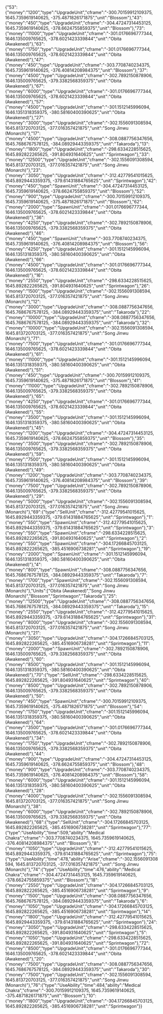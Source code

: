 {"53":{"money":"1200","type":"UpgradeUnit","cframe":"-300.70159912109375, 1645.7359619140625, -375.4871826171875","unit":"Blossom"},"43":{"money":"450","type":"UpgradeUnit","cframe":"-304.47247314453125, 1645.7359619140625, -378.6624755859375","unit":"Blossom"},"73":{"money":"11000","type":"UpgradeUnit","cframe":"-301.0176696777344, 1646.135009765625, -378.6021423339844","unit":"Obita (Awakened)"},"63":{"money":"1750","type":"UpgradeUnit","cframe":"-301.0176696777344, 1646.135009765625, -378.6021423339844","unit":"Obita (Awakened)"},"47":{"money":"450","type":"UpgradeUnit","cframe":"-303.7708740234375, 1645.7359619140625, -376.40814208984375","unit":"Blossom"},"37":{"money":"4500","type":"UpgradeUnit","cframe":"-302.7892150878906, 1646.135009765625, -379.3382568359375","unit":"Obita (Awakened)"},"67":{"money":"6000","type":"UpgradeUnit","cframe":"-301.0176696777344, 1646.135009765625, -378.6021423339844","unit":"Obita (Awakened)"},"57":{"money":"4500","type":"UpgradeUnit","cframe":"-301.1512145996094, 1646.1351318359375, -380.58160400390625","unit":"Obita (Awakened)"},"27":{"money":"3000","type":"UpgradeUnit","cframe":"-302.1556091308594, 1645.813720703125, -377.016357421875","unit":"Song Jinwu (Monarch)"},"17":{"money":"4500","type":"UpgradeUnit","cframe":"-308.0887756347656, 1645.7686767578125, -384.08929443359375","unit":"Takaroda"},"13":{"money":"1800","type":"UpgradeUnit","cframe":"-298.6334228515625, 1645.892822265625, -391.804931640625","unit":"Sprintwagon"},"33":{"money":"12500","type":"UpgradeUnit","cframe":"-302.1556091308594, 1645.813720703125, -377.016357421875","unit":"Song Jinwu (Monarch)"},"23":{"money":"3050","type":"UpgradeUnit","cframe":"-312.42779541015625, 1645.8929443359375, -379.61431884765625","unit":"Sprintwagon"},"42":{"money":"450","type":"SpawnUnit","cframe":"-304.47247314453125, 1645.7359619140625, -378.6624755859375","unit":"Blossom"},"52":{"money":"900","type":"UpgradeUnit","cframe":"-300.70159912109375, 1645.7359619140625, -375.4871826171875","unit":"Blossom"},"62":{"money":"2000","type":"SpawnUnit","cframe":"-301.0176696777344, 1646.135009765625, -378.6021423339844","unit":"Obita (Awakened)"},"36":{"money":"4250","type":"UpgradeUnit","cframe":"-302.7892150878906, 1646.135009765625, -379.3382568359375","unit":"Obita (Awakened)"},"46":{"money":"450","type":"SpawnUnit","cframe":"-303.7708740234375, 1645.7359619140625, -376.40814208984375","unit":"Blossom"},"56":{"money":"4250","type":"UpgradeUnit","cframe":"-301.1512145996094, 1646.1351318359375, -380.58160400390625","unit":"Obita (Awakened)"},"66":{"money":"4500","type":"UpgradeUnit","cframe":"-301.0176696777344, 1646.135009765625, -378.6021423339844","unit":"Obita (Awakened)"},"16":{"money":"2550","type":"UpgradeUnit","cframe":"-298.6334228515625, 1645.892822265625, -391.804931640625","unit":"Sprintwagon"},"26":{"money":"1500","type":"UpgradeUnit","cframe":"-302.1556091308594, 1645.813720703125, -377.016357421875","unit":"Song Jinwu (Monarch)"},"12":{"money":"3000","type":"UpgradeUnit","cframe":"-308.0887756347656, 1645.7686767578125, -384.08929443359375","unit":"Takaroda"},"22":{"money":"10000","type":"UpgradeUnit","cframe":"-308.0887756347656, 1645.7686767578125, -384.08929443359375","unit":"Takaroda"},"32":{"money":"10000","type":"UpgradeUnit","cframe":"-302.1556091308594, 1645.813720703125, -377.016357421875","unit":"Song Jinwu (Monarch)"},"71":{"money":"7500","type":"UpgradeUnit","cframe":"-301.0176696777344, 1646.135009765625, -378.6021423339844","unit":"Obita (Awakened)"},"61":{"money":"11000","type":"UpgradeUnit","cframe":"-301.1512145996094, 1646.1351318359375, -380.58160400390625","unit":"Obita (Awakened)"},"51":{"money":"450","type":"UpgradeUnit","cframe":"-300.70159912109375, 1645.7359619140625, -375.4871826171875","unit":"Blossom"},"41":{"money":"11000","type":"UpgradeUnit","cframe":"-302.7892150878906, 1646.135009765625, -379.3382568359375","unit":"Obita (Awakened)"},"65":{"money":"4250","type":"UpgradeUnit","cframe":"-301.0176696777344, 1646.135009765625, -378.6021423339844","unit":"Obita (Awakened)"},"55":{"money":"3500","type":"UpgradeUnit","cframe":"-301.1512145996094, 1646.1351318359375, -380.58160400390625","unit":"Obita (Awakened)"},"45":{"money":"1200","type":"UpgradeUnit","cframe":"-304.47247314453125, 1645.7359619140625, -378.6624755859375","unit":"Blossom"},"35":{"money":"3500","type":"UpgradeUnit","cframe":"-302.7892150878906, 1646.135009765625, -379.3382568359375","unit":"Obita (Awakened)"},"59":{"money":"7500","type":"UpgradeUnit","cframe":"-301.1512145996094, 1646.1351318359375, -380.58160400390625","unit":"Obita (Awakened)"},"49":{"money":"1200","type":"UpgradeUnit","cframe":"-303.7708740234375, 1645.7359619140625, -376.40814208984375","unit":"Blossom"},"39":{"money":"7500","type":"UpgradeUnit","cframe":"-302.7892150878906, 1646.135009765625, -379.3382568359375","unit":"Obita (Awakened)"},"29":{"money":"5000","type":"UpgradeUnit","cframe":"-302.1556091308594, 1645.813720703125, -377.016357421875","unit":"Song Jinwu (Monarch)"},"69":{"type":"SellUnit","cframe":"-312.42779541015625, 1645.8929443359375, -379.61431884765625","unit":"Sprintwagon"},"1":{"money":"550","type":"SpawnUnit","cframe":"-312.42779541015625, 1645.8929443359375, -379.61431884765625","unit":"Sprintwagon"},"3":{"money":"550","type":"SpawnUnit","cframe":"-298.6334228515625, 1645.892822265625, -391.804931640625","unit":"Sprintwagon"},"2":{"money":"550","type":"SpawnUnit","cframe":"-304.17266845703125, 1645.892822265625, -385.4516906738281","unit":"Sprintwagon"},"19":{"money":"2000","type":"SpawnUnit","cframe":"-301.1512145996094, 1646.1351318359375, -380.58160400390625","unit":"Obita (Awakened)"},"4":{"money":"800","type":"SpawnUnit","cframe":"-308.0887756347656, 1645.7686767578125, -384.08929443359375","unit":"Takaroda"},"7":{"money":"1700","type":"SpawnUnit","cframe":"-302.1556091308594, 1645.813720703125, -377.016357421875","unit":"Song Jinwu (Monarch)"},"Units":["Obita (Awakened)","Song Jinwu (Monarch)","Blossom","Sprintwagon","Takaroda"],"25":{"money":"12500","type":"UpgradeUnit","cframe":"-308.0887756347656, 1645.7686767578125, -384.08929443359375","unit":"Takaroda"},"15":{"money":"2550","type":"UpgradeUnit","cframe":"-312.42779541015625, 1645.8929443359375, -379.61431884765625","unit":"Sprintwagon"},"31":{"money":"8000","type":"UpgradeUnit","cframe":"-302.1556091308594, 1645.813720703125, -377.016357421875","unit":"Song Jinwu (Monarch)"},"21":{"money":"3050","type":"UpgradeUnit","cframe":"-304.17266845703125, 1645.892822265625, -385.4516906738281","unit":"Sprintwagon"},"11":{"money":"2000","type":"SpawnUnit","cframe":"-302.7892150878906, 1646.135009765625, -379.3382568359375","unit":"Obita (Awakened)"},"60":{"money":"8500","type":"UpgradeUnit","cframe":"-301.1512145996094, 1646.1351318359375, -380.58160400390625","unit":"Obita (Awakened)"},"70":{"type":"SellUnit","cframe":"-298.6334228515625, 1645.892822265625, -391.804931640625","unit":"Sprintwagon"},"40":{"money":"8500","type":"UpgradeUnit","cframe":"-302.7892150878906, 1646.135009765625, -379.3382568359375","unit":"Obita (Awakened)"},"50":{"money":"450","type":"SpawnUnit","cframe":"-300.70159912109375, 1645.7359619140625, -375.4871826171875","unit":"Blossom"},"54":{"money":"1750","type":"UpgradeUnit","cframe":"-301.1512145996094, 1646.1351318359375, -380.58160400390625","unit":"Obita (Awakened)"},"64":{"money":"3500","type":"UpgradeUnit","cframe":"-301.0176696777344, 1646.135009765625, -378.6021423339844","unit":"Obita (Awakened)"},"34":{"money":"1750","type":"UpgradeUnit","cframe":"-302.7892150878906, 1646.135009765625, -379.3382568359375","unit":"Obita (Awakened)"},"44":{"money":"900","type":"UpgradeUnit","cframe":"-304.47247314453125, 1645.7359619140625, -378.6624755859375","unit":"Blossom"},"48":{"money":"900","type":"UpgradeUnit","cframe":"-303.7708740234375, 1645.7359619140625, -376.40814208984375","unit":"Blossom"},"58":{"money":"6000","type":"UpgradeUnit","cframe":"-301.1512145996094, 1646.1351318359375, -380.58160400390625","unit":"Obita (Awakened)"},"28":{"money":"4000","type":"UpgradeUnit","cframe":"-302.1556091308594, 1645.813720703125, -377.016357421875","unit":"Song Jinwu (Monarch)"},"38":{"money":"6000","type":"UpgradeUnit","cframe":"-302.7892150878906, 1646.135009765625, -379.3382568359375","unit":"Obita (Awakened)"},"68":{"type":"SellUnit","cframe":"-304.17266845703125, 1645.892822265625, -385.4516906738281","unit":"Sprintwagon"},"77":{"type":"UseAbility","time":509,"ability":"Medical Chakra","cframe":"-303.7708740234375, 1645.7359619140625, -376.40814208984375","unit":"Blossom"},"8":{"money":"1050","type":"UpgradeUnit","cframe":"-312.42779541015625, 1645.8929443359375, -379.61431884765625","unit":"Sprintwagon"},"75":{"type":"UseAbility","time":478,"ability":"Arise","cframe":"-302.1556091308594, 1645.813720703125, -377.016357421875","unit":"Song Jinwu (Monarch)"},"74":{"type":"UseAbility","time":476,"ability":"Medical Chakra","cframe":"-304.47247314453125, 1645.7359619140625, -378.6624755859375","unit":"Blossom"},"18":{"money":"2550","type":"UpgradeUnit","cframe":"-304.17266845703125, 1645.892822265625, -385.4516906738281","unit":"Sprintwagon"},"9":{"money":"1500","type":"UpgradeUnit","cframe":"-308.0887756347656, 1645.7686767578125, -384.08929443359375","unit":"Takaroda"},"6":{"money":"1050","type":"UpgradeUnit","cframe":"-304.17266845703125, 1645.892822265625, -385.4516906738281","unit":"Sprintwagon"},"14":{"money":"1800","type":"UpgradeUnit","cframe":"-312.42779541015625, 1645.8929443359375, -379.61431884765625","unit":"Sprintwagon"},"24":{"money":"3050","type":"UpgradeUnit","cframe":"-298.6334228515625, 1645.892822265625, -391.804931640625","unit":"Sprintwagon"},"5":{"money":"1050","type":"UpgradeUnit","cframe":"-298.6334228515625, 1645.892822265625, -391.804931640625","unit":"Sprintwagon"},"72":{"money":"8500","type":"UpgradeUnit","cframe":"-301.0176696777344, 1646.135009765625, -378.6021423339844","unit":"Obita (Awakened)"},"20":{"money":"7500","type":"UpgradeUnit","cframe":"-308.0887756347656, 1645.7686767578125, -384.08929443359375","unit":"Takaroda"},"30":{"money":"7500","type":"UpgradeUnit","cframe":"-302.1556091308594, 1645.813720703125, -377.016357421875","unit":"Song Jinwu (Monarch)"},"76":{"type":"UseAbility","time":484,"ability":"Medical Chakra","cframe":"-300.70159912109375, 1645.7359619140625, -375.4871826171875","unit":"Blossom"},"10":{"money":"1800","type":"UpgradeUnit","cframe":"-304.17266845703125, 1645.892822265625, -385.4516906738281","unit":"Sprintwagon"}}
